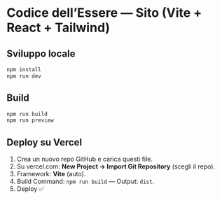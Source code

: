 # Codice dell’Essere — Sito (Vite + React + Tailwind)

## Sviluppo locale
```bash
npm install
npm run dev
```

## Build
```bash
npm run build
npm run preview
```

## Deploy su Vercel
1. Crea un nuovo repo GitHub e carica questi file.
2. Su vercel.com: **New Project → Import Git Repository** (scegli il repo).
3. Framework: **Vite** (auto).
4. Build Command: `npm run build` — Output: `dist`.
5. Deploy ✅
